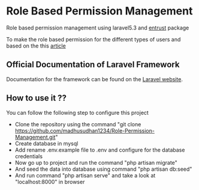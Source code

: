 # Role Based Permission Management

Role based permission management using laravel5.3 and [entrust](https://github.com/Zizaco/entrust) package

To make the role based permission for the different types of users and based on the this [article](http://itsolutionstuff.com/post/laravel-52-user-acl-roles-and-permissions-with-middleware-using-entrust-from-scratch-tutorialexample.html) 

## Official Documentation of Laravel Framework

Documentation for the framework can be found on the [Laravel website](http://laravel.com/docs).

## How to use it ??

You can follow the following step to configure this project
- Clone the repository using the command "git clone https://github.com/madhusudhan1234/Role-Permission-Management.git"
- Create database in mysql
- Add rename .env.example file to .env and configure for the database credentials
- Now go up to project and run the command "php artisan migrate"
- And seed the data into database using command "php artisan db:seed"
- And run command "php artisan serve" and take a look at "localhost:8000" in browser